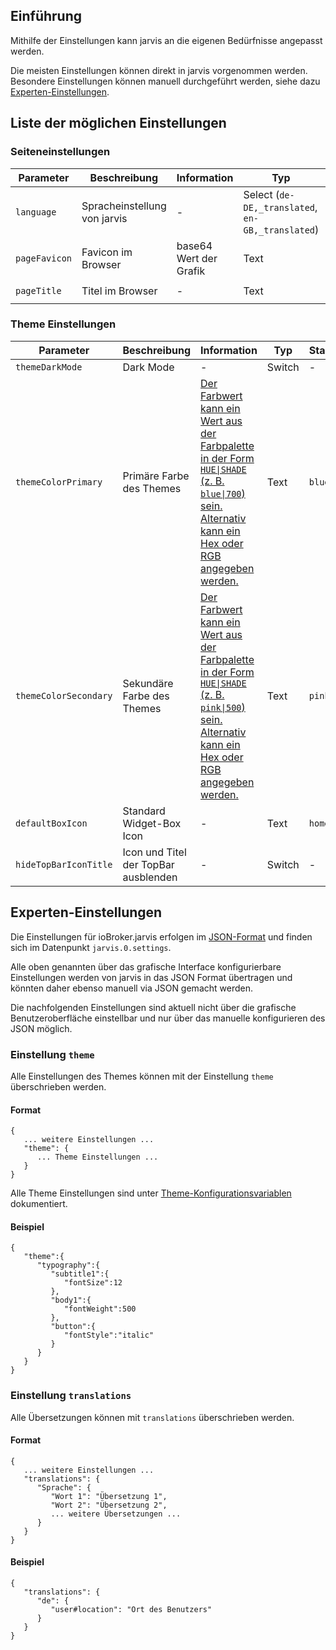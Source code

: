 ## Einführung

Mithilfe der Einstellungen kann jarvis an die eigenen Bedürfnisse angepasst werden.

Die meisten Einstellungen können direkt in jarvis vorgenommen werden. Besondere Einstellungen können manuell durchgeführt werden, siehe dazu [Experten-Einstellungen](#Experten-Einstellungen).


## Liste der möglichen Einstellungen

### Seiteneinstellungen
| Parameter | Beschreibung | Information | Typ | Standard |
| - | - | - | - | - |
| `language` | Spracheinstellung von jarvis | - | Select (`de-DE,_translated`, `en-GB,_translated`) | `() => i18n.getLanguage(true)` |
| `pageFavicon` | Favicon im Browser | base64 Wert der Grafik | Text | - |
| `pageTitle` | Titel im Browser | - | Text | `jarvis - just another remarkable vis` |

### Theme Einstellungen
| Parameter | Beschreibung | Information | Typ | Standard |
| - | - | - | - | - |
| `themeDarkMode` | Dark Mode | - | Switch | - |
| `themeColorPrimary` | Primäre Farbe des Themes | [Der Farbwert kann ein Wert aus der Farbpalette in der Form `HUE\|SHADE` (z. B. `blue\|700`) sein. Alternativ kann ein Hex oder RGB angegeben werden.](https://material-ui.com/customization/color/#color-palette) | Text | `blue\|700` |
| `themeColorSecondary` | Sekundäre Farbe des Themes | [Der Farbwert kann ein Wert aus der Farbpalette in der Form `HUE\|SHADE` (z. B. `pink\|500`) sein. Alternativ kann ein Hex oder RGB angegeben werden.](https://material-ui.com/customization/color/#color-palette) | Text | `pink\|500` |
| `defaultBoxIcon` | Standard Widget-Box Icon | - | Text | `home` |
| `hideTopBarIconTitle` | Icon und Titel der TopBar ausblenden | - | Switch | - |


## Experten-Einstellungen
Die Einstellungen für ioBroker.jarvis erfolgen im [JSON-Format](https://de.wikipedia.org/wiki/JavaScript_Object_Notation) und finden sich im Datenpunkt `jarvis.0.settings`.

Alle oben genannten über das grafische Interface konfigurierbare Einstellungen werden von jarvis in das JSON Format übertragen und könnten daher ebenso manuell via JSON gemacht werden.

Die nachfolgenden Einstellungen sind aktuell nicht über die grafische Benutzeroberfläche einstellbar und nur über das manuelle konfigurieren des JSON möglich.


### Einstellung `theme `
Alle Einstellungen des Themes können mit der Einstellung `theme` überschrieben werden.

#### Format
```
{
   ... weitere Einstellungen ...
   "theme": {
      ... Theme Einstellungen ...
   }
}
```

Alle Theme Einstellungen sind unter [Theme-Konfigurationsvariablen](https://material-ui.com/de/customization/theming/#theme-konfigurationsvariablen) dokumentiert.


#### Beispiel
```
{
   "theme":{
      "typography":{
         "subtitle1":{
            "fontSize":12
         },
         "body1":{
            "fontWeight":500
         },
         "button":{
            "fontStyle":"italic"
         }
      }
   }
}
```

### Einstellung `translations`
Alle Übersetzungen können mit `translations` überschrieben werden.

#### Format
```
{
   ... weitere Einstellungen ...
   "translations": {
      "Sprache": {
         "Wort 1": "Übersetzung 1",
         "Wort 2": "Übersetzung 2",
         ... weitere Übersetzungen ...
      }
   }
}
```

#### Beispiel
```
{
   "translations": {
      "de": {
         "user#location": "Ort des Benutzers"
      }
   }
}
```

